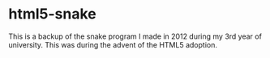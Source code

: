 # html5-snake
This is a backup of the snake program I made in 2012 during my 3rd year of university. This was during the advent of the HTML5 adoption. 

